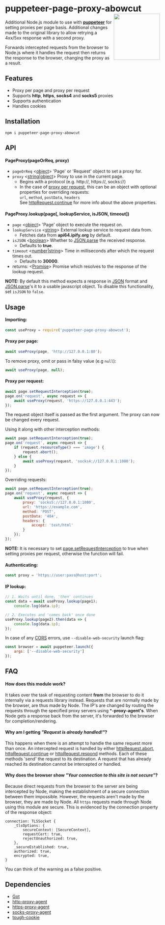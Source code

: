 # puppeteer-page-proxy-abowcut <img src="https://i.ibb.co/kQrN9QJ/puppeteer-page-proxy-logo.png" align="right" width="150" height="150">
Additional Node.js module to use with **[puppeteer](https://www.npmjs.com/package/puppeteer)** for setting proxies per page basis.
Additional changes made to the original library to allow retrying a 4xx/5xx response with a second proxy.

Forwards intercepted requests from the browser to Node.js where it handles the request then returns the response to the browser, changing the proxy as a result.

## Features

- Proxy per page and proxy per request
- Supports **http**, **https**, **socks4** and **socks5** proxies
- Supports authentication
- Handles cookies

## Installation
```
npm i puppeteer-page-proxy-abowcut
```
## API
#### PageProxy(pageOrReq, proxy)

- `pageOrReq` <[object](https://developer.mozilla.org/en-US/docs/Glossary/Object)> 'Page' or 'Request' object to set a proxy for.
- `proxy` <[string](https://developer.mozilla.org/en-US/docs/Glossary/String)|[object](https://developer.mozilla.org/en-US/docs/Glossary/Object)> Proxy to use in the current page.
  * Begins with a protocol (e.g. http://, https://, socks://)
  * In the case of [proxy per request](https://github.com/Cuadrix/puppeteer-page-proxy#proxy-per-request), this can be an object with optional properties for overriding requests:\
`url`, `method`, `postData`, `headers`\
See [httpRequest.continue](https://github.com/puppeteer/puppeteer/blob/main/docs/api.md#httprequestcontinueoverrides) for more info about the above properties.

#### PageProxy.lookup(page[, lookupService, isJSON, timeout])

- `page` <[object](https://developer.mozilla.org/en-US/docs/Glossary/Object)> 'Page' object to execute the request on.
- `lookupService` <[string](https://developer.mozilla.org/en-US/docs/Glossary/String)> External lookup service to request data from.
  * Fetches data from **api64.ipify.org** by default.
- `isJSON` <[boolean](https://developer.mozilla.org/en-US/docs/Glossary/Boolean)> Whether to [JSON.parse](https://developer.mozilla.org/en-US/docs/Web/JavaScript/Reference/Global_Objects/JSON/parse) the received response.
  * Defaults to **true**.
- `timeout` <[number](https://developer.mozilla.org/en-US/docs/Glossary/Number)|[string](https://developer.mozilla.org/en-US/docs/Glossary/String)> Time in milliseconds after which the request times out.
  * Defaults to **30000**.
- returns: <[Promise](https://developer.mozilla.org/en-US/docs/Web/JavaScript/Reference/Global_Objects/Promise)> Promise which resolves to the response of the lookup request.

**NOTE:** By default this method expects a response in [JSON](https://en.wikipedia.org/wiki/JSON#Example) format and [JSON.parse](https://developer.mozilla.org/en-US/docs/Web/JavaScript/Reference/Global_Objects/JSON/parse)'s it to a usable javascript object. To disable this functionality, set `isJSON` to `false`.

## Usage
#### Importing:
```js
const useProxy = require('puppeteer-page-proxy-abowcut');
```

#### Proxy per page:
```js
await useProxy(page, 'http://127.0.0.1:80');
```
To remove proxy, omit or pass in falsy value (e.g `null`):
```js
await useProxy(page, null);
```

#### Proxy per request:
```js
await page.setRequestInterception(true);
page.on('request', async request => {
    await useProxy(request, 'https://127.0.0.1:443');
});
```
The request object itself is passed as the first argument. The proxy can now be changed every request.

Using it along with other interception methods:
```js
await page.setRequestInterception(true);
page.on('request', async request => {
    if (request.resourceType() === 'image') {
        request.abort();
    } else {
        await useProxy(request, 'socks4://127.0.0.1:1080');
    }
});
```

Overriding requests:
```js
await page.setRequestInterception(true);
page.on('request', async request => {
    await useProxy(request, {
        proxy: 'socks5://127.0.0.1:1080',
        url: 'https://example.com',
        method: 'POST',
        postData: '404',
        headers: {
            accept: 'text/html'
        }
    });
});
```

**NOTE:** It is necessary to set [page.setRequestInterception](https://github.com/puppeteer/puppeteer/blob/main/docs/api.md#pagesetrequestinterceptionvalue) to true when setting proxies per request, otherwise the function will fail.

#### Authenticating:
```js
const proxy = 'https://user:pass@host:port';
```

#### IP lookup:
```js
// 1. Waits until done, 'then' continues
const data = await useProxy.lookup(page1);
    console.log(data.ip);

// 2. Executes and 'comes back' once done
useProxy.lookup(page2).then(data => {
    console.log(data.ip);
});
```
In case of any [CORS](https://developer.mozilla.org/en-US/docs/Web/HTTP/CORS) errors, use `--disable-web-security` launch flag:
```js
const browser = await puppeteer.launch({
    args: ['--disable-web-security']
});
```

## FAQ
#### How does this module work?

It takes over the task of requesting content **from** the browser to do it internally via a requests library instead. Requests that are normally made by the browser, are thus made by Node. The IP's are changed by routing the requests through the specified proxy servers using ***-proxy-agent's**. When Node gets a response back from the server, it's forwarded to the browser for completion/rendering.

#### Why am I getting _"Request is already handled!"_?

This happens when there is an attempt to handle the same request more than once. An intercepted request is handled by either [httpRequest.abort](https://github.com/puppeteer/puppeteer/blob/main/docs/api.md#httprequestaborterrorcode), [httpRequest.continue](https://github.com/puppeteer/puppeteer/blob/main/docs/api.md#httprequestcontinueoverrides) or [httpRequest.respond](https://github.com/puppeteer/puppeteer/blob/main/docs/api.md#httprequestrespondresponse) methods. Each of these methods 'send' the request to its destination. A request that has already reached its destination cannot be intercepted or handled.


#### Why does the browser show _"Your connection to this site is not secure"_?

Because direct requests from the browser to the server are being intercepted by Node, making the establishment of a secure connection between them impossible. However, the requests aren't made by the browser, they are made by Node. All `https` requests made through Node using this module are secure. This is evidenced by the connection property of the response object:


```
connection: TLSSocket {
    _tlsOptions: {
        secureContext: [SecureContext],
        requestCert: true,
        rejectUnauthorized: true,
    },
    _secureEstablished: true,
    authorized: true,
    encrypted: true,
}
```
You can think of the warning as a false positive.

## Dependencies
- [Got](https://github.com/sindresorhus/got)
- [http-proxy-agent](https://github.com/TooTallNate/node-http-proxy-agent)
- [https-proxy-agent](https://github.com/TooTallNate/node-https-proxy-agent)
- [socks-proxy-agent](https://github.com/TooTallNate/node-socks-proxy-agent)
- [tough-cookie](https://github.com/salesforce/tough-cookie)
